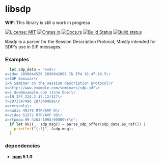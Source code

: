 # libsdp

**WIP**: This library is still a work in progress

[![License: MIT](https://img.shields.io/badge/License-MIT-yellow.svg)](https://opensource.org/licenses/MIT)
[![Crates.io](https://img.shields.io/crates/v/libsdp.svg)](https://crates.io/crates/libsdp)
[![Docs.rs](https://docs.rs/libsdp/badge.svg)](https://docs.rs/libsdp)
[![Build Status](https://travis-ci.org/byteheathen/libsdp.svg?branch=master)](https://travis-ci.org/byteheathen/libsdp)
[![Build status](https://ci.appveyor.com/api/projects/status/ycg6dtygj09xj33d?svg=true)](https://ci.appveyor.com/project/bytebuddha/libsdp-d00bv)


libsdp is a parser for the Session Description Protocol, Mostly intended for
SDP's use in SIP messages.

### Examples

```rust
  let sdp_data = "v=0\r
o=jdoe 2890844526 2890842807 IN IP4 10.47.16.5\r
s=SDP Seminar\r
i=A Seminar on the session description protocol\r
u=http://www.example.com/seminars/sdp.pdf\r
e=j.doe@example.com (Jane Doe)\r
c=IN IP4 224.2.17.12/127\r
t=2873397496 2873404696\r
a=recvonly\r
m=audio 49170 RTP/AVP 0\r
m=video 51372 RTP/AVP 99\r
a=rtpmap:99 h263-1998/90000\r\n";
  if let Ok((_, sdp_msg)) = parse_sdp_offer(sdp_data.as_ref()) {
    println!("{:?}", &sdp_msg);
  }
```

### dependencies

- **[nom](https://crates.io/crates/nom) 5.1.0**
